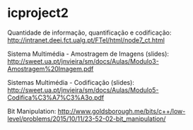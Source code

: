 # icproject2

Quantidade de informação, quantificação e codificação: http://intranet.deei.fct.ualg.pt/FTel/html/node7_ct.html

Sistema Multimédia - Amostragem de Imagens (slides): http://sweet.ua.pt/jnvieira/sm/docs/Aulas/Modulo3-Amostragem%20Imagem.pdf

Sistemas Multimédia - Codificação  (slides): http://sweet.ua.pt/jnvieira/sm/docs/Aulas/Modulo5-Codifica%C3%A7%C3%A3o.pdf

Bit Manipulation: http://www.goldsborough.me/bits/c++/low-level/problems/2015/10/11/23-52-02-bit_manipulation/
